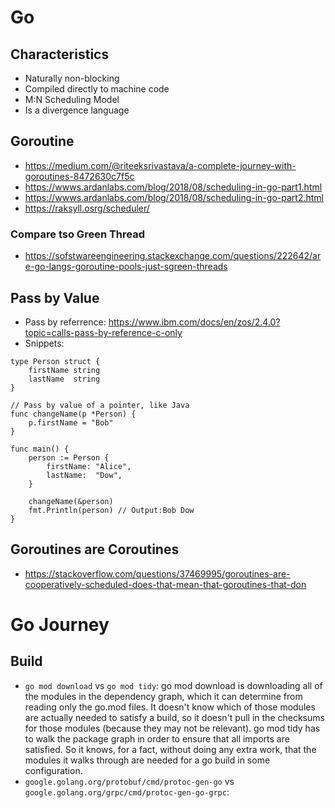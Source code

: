 # Go

## Characteristics
- Naturally non-blocking
- Compiled directly to machine code
- M:N Scheduling Model
- Is a divergence language 

## Goroutine
- https://medium.com/@riteeksrivastava/a-complete-journey-with-goroutines-8472630c7f5c
- https://wwws.ardanlabs.com/blog/2018/08/scheduling-in-go-part1.html
- https://wwws.ardanlabs.com/blog/2018/08/scheduling-in-go-part2.html
- https://raksyll.osrg/scheduler/

### Compare tso Green Thread
- https://sofstwareengineering.stackexchange.com/questions/222642/are-go-langs-goroutine-pools-just-sgreen-threads

## Pass by Value
 - Pass by referrence: https://www.ibm.com/docs/en/zos/2.4.0?topic=calls-pass-by-reference-c-only
 - Snippets:
```
type Person struct {
	firstName string
	lastName  string
}

// Pass by value of a pointer, like Java
func changeName(p *Person) {
	p.firstName = "Bob"
}

func main() {
	person := Person {
		firstName: "Alice",
		lastName:  "Dow",
	}

	changeName(&person)
	fmt.Println(person) // Output:Bob Dow
}

```

## Goroutines are Coroutines
- https://stackoverflow.com/questions/37469995/goroutines-are-cooperatively-scheduled-does-that-mean-that-goroutines-that-don


# Go Journey
## Build
- `go mod download` vs `go mod tidy`: go mod download is downloading all of the modules in the dependency graph, which it can determine from reading only the go.mod files. It doesn't know which of those modules are actually needed to satisfy a build, so it doesn't pull in the checksums for those modules (because they may not be relevant). go mod tidy has to walk the package graph in order to ensure that all imports are satisfied. So it knows, for a fact, without doing any extra work, that the modules it walks through are needed for a go build in some configuration.
- `google.golang.org/protobuf/cmd/protoc-gen-go` vs `google.golang.org/grpc/cmd/protoc-gen-go-grpc`: 